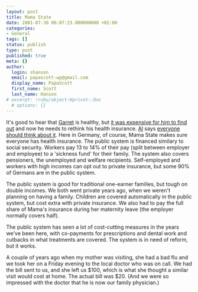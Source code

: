```yaml
---
layout: post
title: Mama State
date: 2001-07-30 06:07:23.000000000 +02:00
categories:
- General
tags: []
status: publish
type: post
published: true
meta: {}
author:
  login: shanson
  email: papascott-wp@gmail.com
  display_name: PapaScott
  first_name: Scott
  last_name: Hanson
# excerpt: !ruby/object:Hpricot::Doc
  # options: {}
---
```

<p>It's good to hear that <a href="http://www.dangerousmeta.com">Garret</a> is healthy, but <a href="http://www.dangerousmeta.com/posts/01/20010727">it was expensive for him to find out</a> and now he needs to rethink his health insurance. <a href="http://www.vfth.com">Al</a> says <a href="http://www.vfth.com/2001/07/27">everyone should think about it</a>. Here in Germany, of course, Mama State makes sure everyone has health insurance. The public system is financed similary to social security. Workers pay 13 to 14% of their pay (split between employer and employee) to a 'sickness fund' for their family. The system also covers pensioners, the unemployed and welfare recipients. Self-employed and workers with high incomes can opt out to private insurance, but some 90% of Germans are in the public system.</p>
<p>The public system is good for traditional one-earner families, but tough on double incomes. We both went private years ago, when we weren't planning on having a family. Children are covered automatically in the public system, but cost extra with private insurance. We also had to pay the full share of Mama's insurance during her maternity leave (the employer normally covers half). </p>
<p>The public system has seen a lot of cost-cutting measures in the years we've been here, with co-payments for prescriptions and dental work and cutbacks in what treatments are covered. The system is in need of reform, but it works.</p>
<p>A couple of years ago when my mother was visiting, she had a bad flu and we took her on a Friday evening to the local doctor who was on call. We had the bill sent to us, and she left us $100, which is what she thought a similar visit would cost at home. The actual bill was $20. (And we were so impressed with the doctor that he is now our family physician.)</p>
